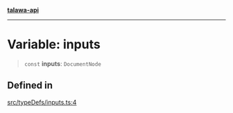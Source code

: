 [**talawa-api**](../../../README.md)

***

# Variable: inputs

> `const` **inputs**: `DocumentNode`

## Defined in

[src/typeDefs/inputs.ts:4](https://github.com/Suyash878/talawa-api/blob/095e6964ce2a06c1c30d1acf81b6162203f1db91/src/typeDefs/inputs.ts#L4)
